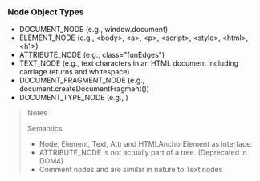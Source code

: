 ### Node Object Types

* DOCUMENT_NODE (e.g., window.document)
* ELEMENT_NODE (e.g., \<body>, \<a>, \<p>, \<script>, \<style>, \<html>, \<h1>)
* ATTRIBUTE_NODE (e.g., class="funEdges")
* TEXT_NODE (e.g., text characters in an HTML document including carriage returns and whitespace)
* DOCUMENT_FRAGMENT_NODE (e.g., document.createDocumentFragment())
* DOCUMENT_TYPE_NODE (e.g., <!DOCTYPE html>)

> Notes
>
> Semantics
>
> * Node, Element, Text, Attr and HTMLAnchorElement as interface.
> * ATTRIBUTE_NODE is not actually part of a tree. (Deprecated in DOM4)
> * Comment nodes and are similar in nature to Text nodes